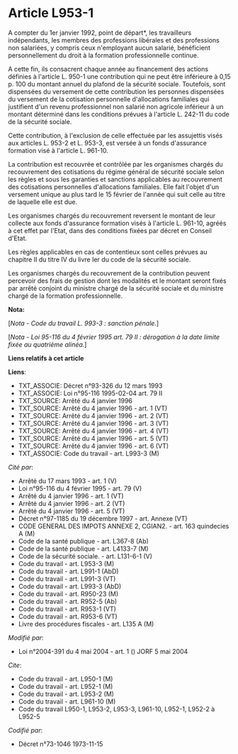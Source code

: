 # Article L953-1

A compter du 1er janvier 1992, point de départ*, les travailleurs indépendants, les membres des professions libérales et des
professions non salariées, y compris ceux n'employant aucun salarié, bénéficient personnellement du droit à la formation
professionnelle continue.

A cette fin, ils consacrent chaque année au financement des actions définies à l'article L. 950-1 une contribution qui ne
peut être inférieure à 0,15 p. 100 du montant annuel du plafond de la sécurité sociale. Toutefois, sont dispensées du
versement de cette contribution les personnes dispensées du versement de la cotisation personnelle d'allocations familiales
qui justifient d'un revenu professionnel non salarié non agricole inférieur à un montant déterminé dans les conditions
prévues à l'article L. 242-11 du code de la sécurité sociale.

Cette contribution, à l'exclusion de celle effectuée par les assujettis visés aux articles L. 953-2 et L. 953-3, est versée à
un fonds d'assurance formation visé à l'article L. 961-10.

La contribution est recouvrée et contrôlée par les organismes chargés du recouvrement des cotisations du régime général de
sécurité sociale selon les règles et sous les garanties et sanctions applicables au recouvrement des cotisations personnelles
d'allocations familiales. Elle fait l'objet d'un versement unique au plus tard le 15 février de l'année qui suit celle au
titre de laquelle elle est due.

Les organismes chargés du recouvrement reversent le montant de leur collecte aux fonds d'assurance formation visés à
l'article L. 961-10, agréés à cet effet par l'Etat, dans des conditions fixées par décret en Conseil d'Etat.

Les règles applicables en cas de contentieux sont celles prévues au chapitre II du titre IV du livre Ier du code de la
sécurité sociale.

Les organismes chargés du recouvrement de la contribution peuvent percevoir des frais de gestion dont les modalités et le
montant seront fixés par arrêté conjoint du ministre chargé de la sécurité sociale et du ministre chargé de la formation
professionnelle.

**Nota:**

[*Nota - Code du travail L. 993-3 : sanction pénale.*]

[*Nota - Loi 95-116 du 4 février 1995 art. 79 II : dérogation à la date limite fixée au quatrième alinéa.*]

**Liens relatifs à cet article**

**Liens**:

  - TXT_ASSOCIE: Décret n°93-326 du 12 mars 1993
  - TXT_ASSOCIE: Loi n°95-116 1995-02-04 art. 79 II
  - TXT_SOURCE: Arrêté du 4 janvier 1996
  - TXT_SOURCE: Arrêté du 4 janvier 1996 - art. 1 (VT)
  - TXT_SOURCE: Arrêté du 4 janvier 1996 - art. 2 (VT)
  - TXT_SOURCE: Arrêté du 4 janvier 1996 - art. 3 (VT)
  - TXT_SOURCE: Arrêté du 4 janvier 1996 - art. 4 (VT)
  - TXT_SOURCE: Arrêté du 4 janvier 1996 - art. 5 (VT)
  - TXT_SOURCE: Arrêté du 4 janvier 1996 - art. 6 (VT)
  - TXT_ASSOCIE: Code du travail - art. L993-3 (M)

_Cité par_:

  - Arrêté du 17 mars 1993 - art. 1 (V)
  - Loi n°95-116 du 4 février 1995 - art. 79 (V)
  - Arrêté du 4 janvier 1996 - art. 1 (VT)
  - Arrêté du 4 janvier 1996 - art. 2 (VT)
  - Arrêté du 4 janvier 1996 - art. 5 (VT)
  - Décret n°97-1185 du 19 décembre 1997 - art. Annexe (VT)
  - CODE GENERAL DES IMPOTS ANNEXE 2, CGIAN2. - art. 163 quindecies A (M)
  - Code de la santé publique - art. L367-8 (Ab)
  - Code de la santé publique - art. L4133-7 (M)
  - Code de la sécurité sociale. - art. L131-6-1 (V)
  - Code du travail - art. L953-3 (M)
  - Code du travail - art. L991-1 (AbD)
  - Code du travail - art. L991-3 (VT)
  - Code du travail - art. L993-3 (AbD)
  - Code du travail - art. R950-23 (M)
  - Code du travail - art. R952-5 (Ab)
  - Code du travail - art. R953-1 (VT)
  - Code du travail - art. R953-6 (VT)
  - Livre des procédures fiscales - art. L135 A (M)

_Modifié par_:

  - Loi n°2004-391 du 4 mai 2004 - art. 1 () JORF 5 mai 2004

_Cite_:

  - Code du travail - art. L950-1 (M)
  - Code du travail - art. L952-1 (M)
  - Code du travail - art. L953-2 (M)
  - Code du travail - art. L961-10 (M)
  - Code du travail L950-1, L953-2, L953-3, L961-10, L952-1, L952-2 à L952-5

_Codifié par_:

  - Décret n°73-1046 1973-11-15

